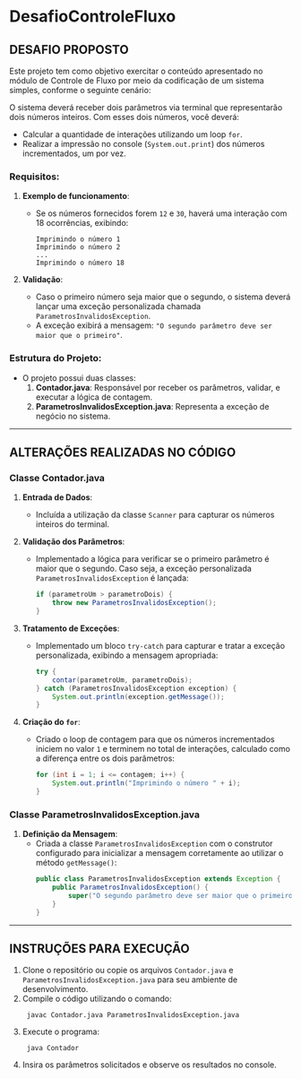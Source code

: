 # DesafioControleFluxo

## DESAFIO PROPOSTO

Este projeto tem como objetivo exercitar o conteúdo apresentado no módulo de Controle de Fluxo por meio da codificação de um sistema simples, conforme o seguinte cenário:

O sistema deverá receber dois parâmetros via terminal que representarão dois números inteiros. Com esses dois números, você deverá:
- Calcular a quantidade de interações utilizando um loop `for`.
- Realizar a impressão no console (`System.out.print`) dos números incrementados, um por vez.

### Requisitos:
1. **Exemplo de funcionamento**:
   - Se os números fornecidos forem `12` e `30`, haverá uma interação com 18 ocorrências, exibindo:
     ```
     Imprimindo o número 1
     Imprimindo o número 2
     ...
     Imprimindo o número 18
     ```

2. **Validação**:
   - Caso o primeiro número seja maior que o segundo, o sistema deverá lançar uma exceção personalizada chamada `ParametrosInvalidosException`.
   - A exceção exibirá a mensagem: `"O segundo parâmetro deve ser maior que o primeiro"`.

### Estrutura do Projeto:
- O projeto possui duas classes:
  1. **Contador.java**: Responsável por receber os parâmetros, validar, e executar a lógica de contagem.
  2. **ParametrosInvalidosException.java**: Representa a exceção de negócio no sistema.

---

## ALTERAÇÕES REALIZADAS NO CÓDIGO

### **Classe Contador.java**
1. **Entrada de Dados**:
   - Incluída a utilização da classe `Scanner` para capturar os números inteiros do terminal.

2. **Validação dos Parâmetros**:
   - Implementado a lógica para verificar se o primeiro parâmetro é maior que o segundo. Caso seja, a exceção personalizada `ParametrosInvalidosException` é lançada:
     ```java
     if (parametroUm > parametroDois) {
         throw new ParametrosInvalidosException();
     }
     ```

3. **Tratamento de Exceções**:
   - Implementado um bloco `try-catch` para capturar e tratar a exceção personalizada, exibindo a mensagem apropriada:
     ```java
     try {
         contar(parametroUm, parametroDois);
     } catch (ParametrosInvalidosException exception) {
         System.out.println(exception.getMessage());
     }
     ```

4. **Criação do `for`**:
   - Criado o loop de contagem para que os números incrementados iniciem no valor `1` e terminem no total de interações, calculado como a diferença entre os dois parâmetros:
     ```java
     for (int i = 1; i <= contagem; i++) {
         System.out.println("Imprimindo o número " + i);
     }
     ```

### **Classe ParametrosInvalidosException.java**
1. **Definição da Mensagem**:
   - Criada a classe `ParametrosInvalidosException` com o construtor configurado para inicializar a mensagem corretamente ao utilizar o método `getMessage()`:
     ```java
     public class ParametrosInvalidosException extends Exception {
         public ParametrosInvalidosException() {
             super("O segundo parâmetro deve ser maior que o primeiro");
         }
     }
     ```

---

## INSTRUÇÕES PARA EXECUÇÃO

1. Clone o repositório ou copie os arquivos `Contador.java` e `ParametrosInvalidosException.java` para seu ambiente de desenvolvimento.
2. Compile o código utilizando o comando:
   ```
    javac Contador.java ParametrosInvalidosException.java
   ```
3. Execute o programa:
   ```
    java Contador
   ```
4. Insira os parâmetros solicitados e observe os resultados no console.



